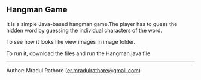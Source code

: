 **Hangman Game**
---               
It is a simple Java-based hangman game.The player has to guess the hidden word by guessing the individual characters of the word.

To see how it looks like view images in image folder.


To run it, download the files and run the Hangman.java file


---
Author: Mradul Rathore (er.mradulrathore@gmail.com)

